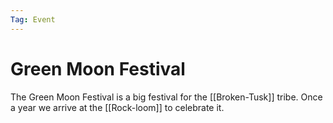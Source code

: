 ```yaml
---
Tag: Event
---
```

# Green Moon Festival

The Green Moon Festival is a big festival for the [[Broken-Tusk]] tribe. Once a year we arrive at the [[Rock-loom]] to celebrate it. 